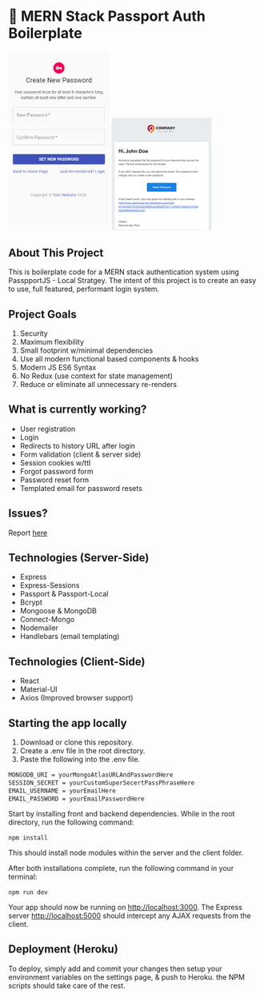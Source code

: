 # :closed_lock_with_key: MERN Stack Passport Auth Boilerplate

<img src="./images/mobile_app.gif" style="width: 40%;"> <img src="./images/email.png" style="width: 40%;">

## About This Project

This is boilerplate code for a MERN stack authentication system using PasspportJS - Local Stratgey. The intent of this project is to create an easy to use, full featured, performant login system.

## Project Goals
1) Security
2) Maximum flexibility
3) Small footprint w/minimal dependencies
4) Use all modern functional based components & hooks
5) Modern JS ES6 Syntax
6) No Redux (use context for state management)
7) Reduce or eliminate all unnecessary re-renders

## What is currently working?
- User registration
- Login
- Redirects to history URL after login
- Form validation (client & server side)
- Session cookies w/ttl
- Forgot password form
- Password reset form
- Templated email for password resets

## Issues?
Report [here](https://github.com/yeasir01/mern-stack-passport-auth/issues)

## Technologies (Server-Side)
- Express
- Express-Sessions
- Passport & Passport-Local
- Bcrypt
- Mongoose & MongoDB
- Connect-Mongo
- Nodemailer
- Handlebars (email templating)

## Technologies (Client-Side)
- React
- Material-UI
- Axios (Improved browser support)

## Starting the app locally
1) Download or clone this repository.
2) Create a .env file in the root directory.
3) Paste the following into the .env file.

```
MONGODB_URI = yourMongoAtlasURLAndPasswordHere
SESSION_SECRET = yourCustomSuperSecertPassPhraseHere
EMAIL_USERNAME = yourEmailHere
EMAIL_PASSWORD = yourEmailPasswordHere
```

Start by installing front and backend dependencies. While in the root directory, run the following command:

```
npm install
```

This should install node modules within the server and the client folder.

After both installations complete, run the following command in your terminal:

```
npm run dev
```

Your app should now be running on <http://localhost:3000>. The Express server <http://localhost:5000> should intercept any AJAX requests from the client.

## Deployment (Heroku)

To deploy, simply add and commit your changes then setup your environment variables on the settings page, & push to Heroku. the NPM scripts should take care of the rest.
